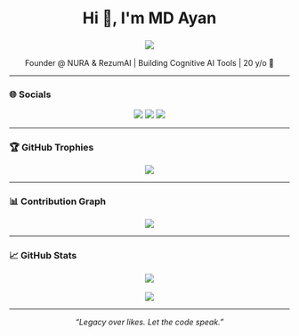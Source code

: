<h1 align="center">Hi 👋, I'm MD Ayan</h1>

<h3 align="center">
  <img src="https://readme-typing-svg.herokuapp.com/?lines=Solopreneur;AI+Native+Builder;Data+Science+Student;AI+Researcher&center=true&size=25">
</h3>

<p align="center">
  Founder @ NURA & RezumAI | Building Cognitive AI Tools | 20 y/o 🚀
</p>

---

### 🌐 Socials

<p align="center">
  <a href="https://github.com/mdayanbag"><img src="https://img.shields.io/badge/GitHub-181717?style=for-the-badge&logo=github&logoColor=white" /></a>
  <a href="https://x.com/mdayan24X"><img src="https://img.shields.io/badge/X-000000?style=for-the-badge&logo=twitter&logoColor=white" /></a>
  <a href="https://www.linkedin.com/in/adithya-s-kolavi"><img src="https://img.shields.io/badge/LinkedIn-0077B5?style=for-the-badge&logo=linkedin&logoColor=white" /></a>
</p>

---

### 🏆 GitHub Trophies

<p align="center">
  <img src="https://github-profile-trophy.vercel.app/?username=mdayanbag&theme=darkhub&no-bg=true&margin-w=5&row=1&column=6" />
</p>

---

### 📊 Contribution Graph

<p align="center">
  <img src="https://activity-graph.herokuapp.com/graph?username=mdayanbag&theme=react-dark&hide_border=true" />
</p>

---

### 📈 GitHub Stats

<p align="center">
  <img src="https://github-readme-streak-stats.herokuapp.com?user=mdayanbag&theme=highcontrast&hide_border=true" />
  <br><br>
  <img src="https://github-readme-stats.vercel.app/api?username=mdayanbag&show_icons=true&theme=dark&hide_border=true" />
</p>

---

<p align="center"><i>“Legacy over likes. Let the code speak.”</i></p>
